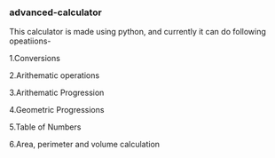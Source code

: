 ### advanced-calculator
This calculator is made using python, and currently it can do following opeatiions-

1.Conversions

2.Arithematic operations

3.Arithematic Progression

4.Geometric Progressions

5.Table of Numbers

6.Area, perimeter and volume calculation
